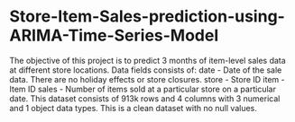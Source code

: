 # Store-Item-Sales-prediction-using-ARIMA-Time-Series-Model

The objective of this project is to predict 3 months of item-level sales data at different store locations.
Data fields consists of:
date - Date of the sale data. There are no holiday effects or store closures.
store - Store ID
item - Item ID
sales - Number of items sold at a particular store on a particular date.
This dataset consists of 913k rows and 4 columns with 3 numerical and 1 object data types.
This is a clean dataset with no null values.
